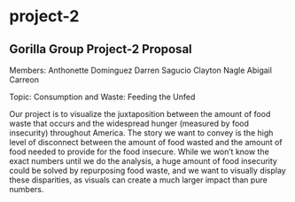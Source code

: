 # project-2
## Gorilla Group Project-2 Proposal 

Members:
Anthonette Dominguez
Darren Sagucio 
Clayton Nagle
Abigail Carreon 

Topic: Consumption and Waste: Feeding the Unfed

Our project is to visualize the juxtaposition between the amount of food waste that occurs and the widespread hunger (measured by food insecurity) throughout America. The story we want to convey is the high level of disconnect between the amount of food wasted and the amount of food needed to provide for the food insecure. While we won’t know the exact numbers until we do the analysis, a huge amount of food insecurity could be solved by repurposing food waste, and we want to visually display these disparities, as visuals can create a much larger impact than pure numbers.
